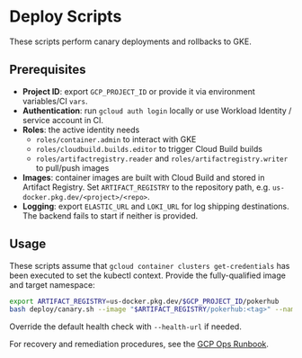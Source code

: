 # Deploy Scripts

These scripts perform canary deployments and rollbacks to GKE.

## Prerequisites

- **Project ID**: export `GCP_PROJECT_ID` or provide it via environment variables/CI `vars`.
- **Authentication**: run `gcloud auth login` locally or use Workload Identity / service account in CI.
- **Roles**: the active identity needs
  - `roles/container.admin` to interact with GKE
  - `roles/cloudbuild.builds.editor` to trigger Cloud Build builds
  - `roles/artifactregistry.reader` and `roles/artifactregistry.writer` to pull/push images
- **Images**: container images are built with Cloud Build and stored in Artifact Registry.
  Set `ARTIFACT_REGISTRY` to the repository path, e.g. `us-docker.pkg.dev/<project>/<repo>`.
- **Logging**: export `ELASTIC_URL` and `LOKI_URL` for log shipping destinations. The backend
  fails to start if neither is provided.

## Usage

These scripts assume that `gcloud container clusters get-credentials` has been executed to set the kubectl context.
Provide the fully-qualified image and target namespace:

```bash
export ARTIFACT_REGISTRY=us-docker.pkg.dev/$GCP_PROJECT_ID/pokerhub
bash deploy/canary.sh --image "$ARTIFACT_REGISTRY/pokerhub:<tag>" --namespace production
```

Override the default health check with `--health-url` if needed.

For recovery and remediation procedures, see the [GCP Ops Runbook](../docs/gcp-ops-runbook.md).
